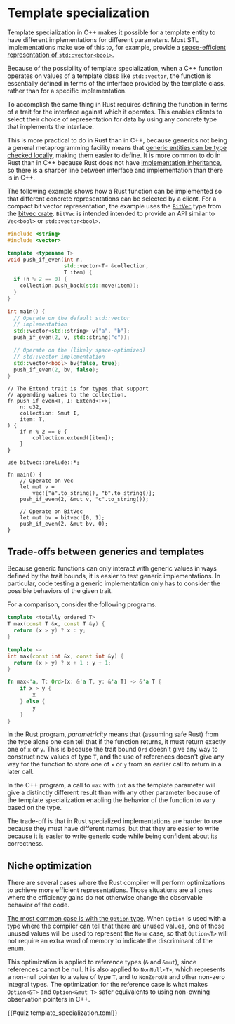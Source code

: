 # Template specialization

Template specialization in C++ makes it possible for a template entity to have
different implementations for different parameters. Most STL implementations
make use of this to, for example, provide a [space-efficient representation of
`std::vector<bool>`](https://en.cppreference.com/w/cpp/container/vector_bool).

Because of the possibility of template specialization, when a C++ function
operates on values of a template class like `std::vector`, the function is
essentially defined in terms of the interface provided by the template class,
rather than for a specific implementation.

To accomplish the same thing in Rust requires defining the function in terms of
a trait for the interface against which it operates. This enables clients to
select their choice of representation for data by using any concrete type that
implements the interface.

This is more practical to do in Rust than in C++, because generics not being a
general metaprogramming facility means that [generic entities can be type
checked
locally](./templates.md#a-note-on-type-checking-and-type-errors),
making them easier to define. It is more common to do in Rust than in C++
because Rust does not have [implementation
inheritance](./inheritance_and_reuse.md), so there is a
sharper line between interface and implementation than there is in C++.

The following example shows how a Rust function can be implemented so that
different concrete representations can be selected by a client. For a compact
bit vector representation, the example uses the
[`BitVec`](https://docs.rs/bitvec/latest/bitvec/vec/struct.BitVec.html) type
from the [bitvec crate](https://docs.rs/bitvec/latest/bitvec/). `BitVec` is
intended intended to provide an API similar to `Vec<bool>` or
`std::vector<bool>`.

<div class="comparison">

```cpp
#include <string>
#include <vector>

template <typename T>
void push_if_even(int n,
                  std::vector<T> &collection,
                  T item) {
  if (n % 2 == 0) {
    collection.push_back(std::move(item));
  }
}

int main() {
  // Operate on the default std::vector
  // implementation
  std::vector<std::string> v{"a", "b"};
  push_if_even(2, v, std::string("c"));

  // Operate on the (likely space-optimized)
  // std::vector implementation
  std::vector<bool> bv{false, true};
  push_if_even(2, bv, false);
}
```

```rust,ignore
// The Extend trait is for types that support
// appending values to the collection.
fn push_if_even<T, I: Extend<T>>(
    n: u32,
    collection: &mut I,
    item: T,
) {
    if n % 2 == 0 {
        collection.extend([item]);
    }
}

use bitvec::prelude::*;

fn main() {
    // Operate on Vec
    let mut v =
        vec!["a".to_string(), "b".to_string()];
    push_if_even(2, &mut v, "c".to_string());

    // Operate on BitVec
    let mut bv = bitvec![0, 1];
    push_if_even(2, &mut bv, 0);
}
```

</div>

## Trade-offs between generics and templates

Because generic functions can only interact with generic values in ways defined
by the trait bounds, it is easier to test generic implementations. In
particular, code testing a generic implementation only has to consider the
possible behaviors of the given trait.

For a comparison, consider the following programs.

<div class="comparison">

```cpp
template <totally_ordered T>
T max(const T &x, const T &y) {
  return (x > y) ? x : y;
}

template <>
int max(const int &x, const int &y) {
  return (x > y) ? x + 1 : y + 1;
}
```

```rust
fn max<'a, T: Ord>(x: &'a T, y: &'a T) -> &'a T {
    if x > y {
        x
    } else {
        y
    }
}
```

</div>

In the Rust program, _parametricity_ means that (assuming safe Rust) from the
type alone one can tell that if the function returns, it must return exactly one
of `x` or `y`. This is because the trait bound `Ord` doesn't give any way to
construct new values of type `T`, and the use of references doesn't give any way
for the function to store one of `x` or `y` from an earlier call to return in a
later call.

In the C++ program, a call to `max` with `int` as the template parameter will
give a distinctly different result than with any other parameter because of the
template specialization enabling the behavior of the function to vary based on
the type.

The trade-off is that in Rust specialized implementations are harder to use
because they must have different names, but that they are easier to write
because it is easier to write generic code while being confident about its
correctness.

## Niche optimization

There are several cases where the Rust compiler will perform optimizations to
achieve more efficient representations. Those situations are all ones where the
efficiency gains do not otherwise change the observable behavior of the code.

[The most common case is with the `Option`
type](https://doc.rust-lang.org/std/option/index.html#representation). When
`Option` is used with a type where the compiler can tell that there are unused
values, one of those unused values will be used to represent the `None` case, so
that `Option<T>` will not require an extra word of memory to indicate the
discriminant of the enum.

This optimization is applied to reference types (`&` and `&mut`), since
references cannot be null. It is also applied to `NonNull<T>`, which represents
a non-null pointer to a value of type `T`, and to `NonZeroU8` and other non-zero
integral types. The optimization for the reference case is what makes
`Option<&T>` and `Option<&mut T>` safer equivalents to using non-owning
observation pointers in C++.

{{#quiz template_specialization.toml}}

